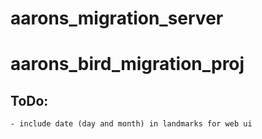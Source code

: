 # aarons_migration_server
# aarons_bird_migration_proj

## ToDo:
    - include date (day and month) in landmarks for web ui
